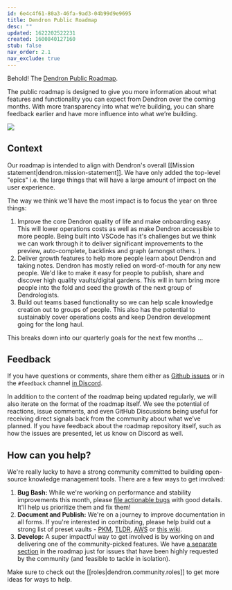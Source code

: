 ```yaml
---
id: 6e4c4f61-80a3-46fa-9ad3-04b99d9e9695
title: Dendron Public Roadmap
desc: ""
updated: 1622202522231
created: 1600840127160
stub: false
nav_order: 2.1
nav_exclude: true
---
```


Behold! The [Dendron Public Roadmap](https://github.com/orgs/dendronhq/projects/1).

The public roadmap is designed to give you more information about what features and functionality you can expect from Dendron over the coming months. With more transparency into what we’re building, you can share feedback earlier and have more influence into what we’re building.

![](/assets/images/2021-03-27-13-13-02.png)

## Context

Our roadmap is intended to align with Dendron's overall [[Mission statement|dendron.mission-statement]]. We have only added the top-level "epics" i.e. the large things that will have a large amount of impact on the user experience.

The way we think we'll have the most impact is to focus the year on three things:

1. Improve the core Dendron quality of life and make onboarding easy. This will lower operations costs as well as make Dendron accessible to more people. Being built into VSCode has it's challenges but we think we can work through it to deliver significant improvements to the preview, auto-complete, backlinks and graph (amongst others. )
2. Deliver growth features to help more people learn about Dendron and taking notes. Dendron has mostly relied on word-of-mouth for any new people. We'd like to make it easy for people to publish, share and discover high quality vaults/digital gardens. This will in turn bring more people into the fold and seed the growth of the next group of Dendrologists.
3. Build out teams based functionality so we can help scale knowledge creation out to groups of people. This also has the potential to sustainably cover operations costs and keep Dendron development going for the long haul.

This breaks down into our quarterly goals for the next few months ...

## Feedback

If you have questions or comments, share them either as [Github issues](https://github.com/dendronhq/dendron/issues/new/choose) or in the `#feedback` channel [in Discord](https://discord.gg/xrKTUStHNZ).

In addition to the content of the roadmap being updated regularly, we will also iterate on the format of the roadmap itself. We see the potential of reactions, issue comments, and even GitHub Discussions being useful for receiving direct signals back from the community about what we’ve planned. If you have feedback about the roadmap repository itself, such as how the issues are presented, let us know on Discord as well.

## How can you help?

We're really lucky to have a strong community committed to building open-source knowledge management tools. There are a few ways to get involved:

1. **Bug Bash:** While we're working on performance and stability improvements this month, please [file actionable bugs](https://github.com/dendronhq/dendron/issues/new?assignees=&labels=&template=bug_report.md&title=) with good details. It'll help us prioritize them and fix them!
2. **Document and Publish:** We're on a journey to improve documentation in all forms. If you're interested in contributing, please help build out a strong list of preset vaults - [PKM](https://pkm.dendron.so/), [TLDR](https://tldr.dendron.so/), [AWS](https://aws.dendron.so/) or [this wiki](https://wiki.dendron.so/).
3. **Develop:** A super impactful way to get involved is by working on and delivering one of the community-picked features. We have [a separate section](https://github.com/orgs/dendronhq/projects/1#column-13569288) in the roadmap just for issues that have been highly requested by the community (and feasible to tackle in isolation).

Make sure to check out the [[roles|dendron.community.roles]] to get more ideas for ways to help.
